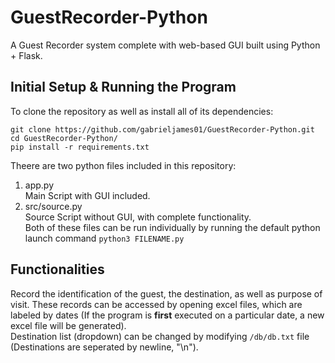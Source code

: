 # GuestRecorder-Python
A Guest Recorder system complete with web-based GUI built using Python + Flask.

## Initial Setup & Running the Program
To clone the repository as well as install all of its dependencies:
```
git clone https://github.com/gabrieljames01/GuestRecorder-Python.git
cd GuestRecorder-Python/
pip install -r requirements.txt
```
Theere are two python files included in this repository:
1. app.py<br>
   Main Script with GUI included.
3. src/source.py<br>
   Source Script without GUI, with complete functionality. <br>
Both of these files can be run individually by running the default python launch command `python3 FILENAME.py`


## Functionalities
Record the identification of the guest, the destination, as well as purpose of visit. These records can be accessed by opening excel files, which are labeled by dates (If the program is **first** executed on a particular date, a new excel file will be generated).<br>
Destination list (dropdown) can be changed by modifying `/db/db.txt` file (Destinations are seperated by newline, "\n").

